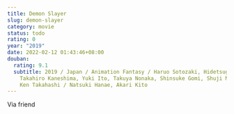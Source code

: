 ```yaml
---
title: Demon Slayer
slug: demon-slayer
category: movie
status: todo
rating: 0
year: "2019"
date: 2022-02-12 01:43:46+08:00
douban:
  rating: 9.1
  subtitle: 2019 / Japan / Animation Fantasy / Haruo Sotozaki, Hidetsugu Iwakawa,
    Takahiro Kaneshima, Yuki Ito, Takuya Nonaka, Shinsuke Gomi, Shuji Miyahara,
    Ken Takahashi / Natsuki Hanae, Akari Kito
---
```


Via friend
